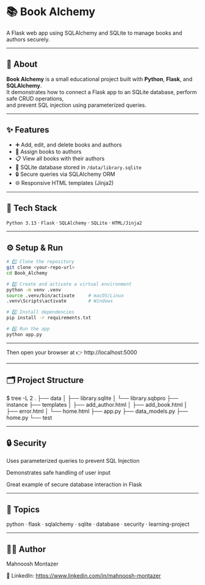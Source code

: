 # 📚 Book Alchemy

A Flask web app using SQLAlchemy and SQLite to manage books and authors securely.

---

## 🧠 About
**Book Alchemy** is a small educational project built with **Python**, **Flask**, and **SQLAlchemy**.  
It demonstrates how to connect a Flask app to an SQLite database, perform safe CRUD operations,  
and prevent SQL injection using parameterized queries.

---

## ✨ Features
- ➕ Add, edit, and delete books and authors  
- 🔗 Assign books to authors  
- 📋 View all books with their authors  
- 🧱 SQLite database stored in `/data/library.sqlite`  
- 🔒 Secure queries via SQLAlchemy ORM  
- 🌐 Responsive HTML templates (Jinja2)

---

## 🧩 Tech Stack
`Python 3.13` · `Flask` · `SQLAlchemy` · `SQLite` · `HTML/Jinja2`

---

## ⚙️ Setup & Run

```bash
# 1️⃣ Clone the repository
git clone <your-repo-url>
cd Book_Alchemy

# 2️⃣ Create and activate a virtual environment
python -m venv .venv
source .venv/bin/activate     # macOS/Linux
.venv\Scripts\activate        # Windows

# 3️⃣ Install dependencies
pip install -r requirements.txt

# 4️⃣ Run the app
python app.py
```
---

Then open your browser at 👉 http://localhost:5000

---
## 🗂️ Project Structure

$ tree -L 2
.
├── data
│   ├── library.sqlite
│   └── library.sqbpro
├── instance
├── templates
│   ├── add_author.html
│   ├── add_book.html
│   ├── error.html
│   └── home.html
├── app.py
├── data_models.py
├── home.py
└── test

---
## 🔒 Security

Uses parameterized queries to prevent SQL Injection

Demonstrates safe handling of user input

Great example of secure database interaction in Flask

---
## 🧰 Topics

python · flask · sqlalchemy · sqlite · database · security · learning-project

---
## 👩‍💻 Author  
Mahnoosh Montazer

💼 LinkedIn: https://www.linkedin.com/in/mahnoosh-montazer
